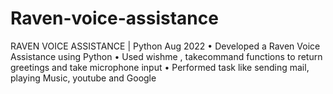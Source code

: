 # Raven-voice-assistance
RAVEN VOICE ASSISTANCE | Python Aug 2022 • Developed a Raven Voice Assistance using Python • Used wishme , takecommand functions to return greetings and take microphone input • Performed task like sending mail, playing Music, youtube and Google 
